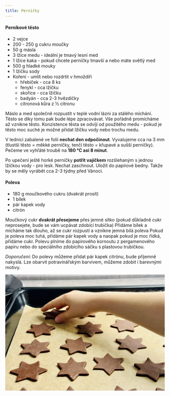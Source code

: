 ```yaml
---
title: Perníčky
---
```


#### Perníkové těsto

* 2 vejce
* 200 - 250 g cukru moučky
* 50 g másla
* 3 lžíce medu - ideální je tmavý lesní med
* 1 lžíce kaka - pokud chcete perníčky tmavší a nebo máte světlý med
* 500 g hladké mouky
* 1 lžičku sody
* Koření - umlít nebo rozdrtit v hmoždíři
  - hřebíček - cca 8 ks
  - fenykl - cca lžičku
  - skořice - cca lžičku
  - badyán - cca 2-3 hvězdičky
  - citronová kůra z ½ citronu

Máslo a med společně rozpustit v teplé vodní lázni za stálého míchání. Těsto se
díky tomu pak bude lépe zpracovávat. Vše pořádně promícháme až vznikne těsto.
Konzistence těsta se odvíjí od použitého medu - pokud je těsto moc suché je
možné přidat lžičku vody nebo trochu medu.

V lednici zabalené ve folii **nechat den odpočinout**. Vyvalujeme cca na 3 mm
(tlustší  těsto = měkké perníčky, tenčí těsto = křupavé a sušší perníčky).
Pečeme ve vyhřáté troubě na **180 °C asi 8 minut**.

Po upečení ještě horké perníčky **potřít vajíčkem** rozšlehaným s jednou
lžičkou vody - pro lesk. Nechat zaschnout. Uložit do papírové bedny.
Takže by se měly vyrábět cca 2-3 týdny před Vánoci.

#### Poleva

* 180 g moučkového cukru (dvakrát prosít)
* 1 bílek
* pár kapek vody
* citrón

Moučkový cukr **dvakrát přesejeme** přes jemné sítko (pokud důkladně cukr
neprosejete, bude se vám ucpávat zdobící trubička) Přidáme bílek a mícháme tak
dlouho, až se cukr rozpustí a vznikne jemná bílá poleva Pokud je poleva moc tuhá,
přidáme pár kapek vody a naopak pokud je moc řídká, přidáme cukr. Polevu plníme
do papírového kornoutu z pergamenového papíru nebo do speciálního zdobícího
sáčku s plastovou trubičkou.

*Doporučení*: Do polevy můžeme přidat pár kapek citrónu, bude příjemně nakyslá.
Lze obarvit potravinářským barvivem, můžeme zdobit i barevnými motivy.


![](./pernicky.jpeg)